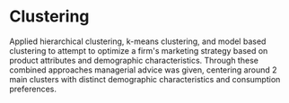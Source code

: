 # Clustering
Applied hierarchical clustering, k-means clustering, and model based clustering to attempt to optimize a firm's marketing strategy based on product attributes and demographic characteristics. Through these combined approaches managerial advice was given, centering around 2 main clusters with distinct demographic characteristics and consumption preferences.
